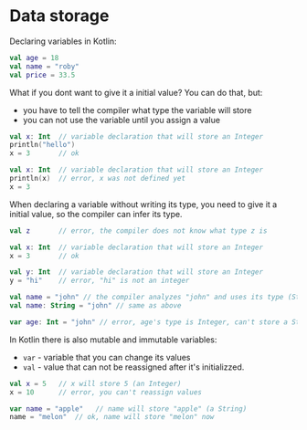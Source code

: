 # Data storage

Declaring variables in Kotlin:
```kt
val age = 18
val name = "roby"
val price = 33.5
```

What if you dont want to give it a initial value?
You can do that, but:
- you have to tell the compiler what type the variable will store
- you can not use the variable until you assign a value

```kt
val x: Int  // variable declaration that will store an Integer
println("hello")
x = 3       // ok
```

```kt
val x: Int  // variable declaration that will store an Integer
println(x)  // error, x was not defined yet
x = 3
```

When declaring a variable without writing its type, you need to give it a initial value, so the compiler can infer its type.

```kt
val z       // error, the compiler does not know what type z is

val x: Int  // variable declaration that will store an Integer
x = 3       // ok

val y: Int  // variable declaration that will store an Integer
y = "hi"    // error, "hi" is not an integer

val name = "john" // the compiler analyzes "john" and uses its type (String)
val name: String = "john" // same as above

var age: Int = "john" // error, age's type is Integer, can't store a String
```

In Kotlin there is also mutable and immutable variables:

- `var` - variable that you can change its values
- `val` - value that can not be reassigned after it's initializzed.

```kt
val x = 5   // x will store 5 (an Integer)
x = 10      // error, you can't reassign values

var name = "apple"   // name will store "apple" (a String)
name = "melon"  // ok, name will store "melon" now
```